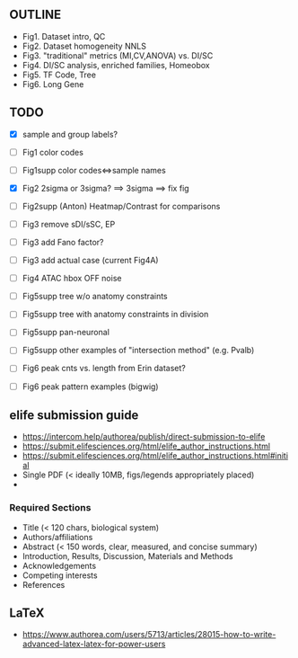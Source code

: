 ## OUTLINE
- Fig1. Dataset intro, QC
- Fig2. Dataset homogeneity NNLS
- Fig3. "traditional" metrics (MI,CV,ANOVA) vs. DI/SC
- Fig4. DI/SC analysis, enriched families, Homeobox
- Fig5. TF Code, Tree
- Fig6. Long Gene


## TODO
- [x] sample and group labels?
- [ ] Fig1 color codes
- [ ] Fig1supp color codes<=>sample names
- [x] Fig2 2sigma or 3sigma? ==> 3sigma ==> fix fig
- [ ] Fig2supp (Anton) Heatmap/Contrast for comparisons
- [ ] Fig3 remove sDI/sSC, EP
- [ ] Fig3 add Fano factor?
- [ ] Fig3 add actual case (current Fig4A)
- [ ] Fig4 ATAC hbox OFF noise
- [ ] Fig5supp tree w/o anatomy constraints
- [ ] Fig5supp tree with anatomy constraints in division
- [ ] Fig5supp pan-neuronal
- [ ] Fig5supp other examples of "intersection method" (e.g. Pvalb)
- [ ] Fig6 peak cnts vs. length from Erin dataset?
- [ ] Fig6 peak pattern examples (bigwig)



## elife submission guide
- https://intercom.help/authorea/publish/direct-submission-to-elife
- https://submit.elifesciences.org/html/elife_author_instructions.html
- https://submit.elifesciences.org/html/elife_author_instructions.html#initial
- Single PDF (< ideally 10MB, figs/legends appropriately placed)
- 
### Required Sections
- Title (< 120 chars, biological system)
- Authors/affiliations
- Abstract (< 150 words, clear, measured, and concise summary)
- Introduction, Results, Discussion, Materials and Methods
- Acknowledgements
- Competing interests
- References

## LaTeX
- https://www.authorea.com/users/5713/articles/28015-how-to-write-advanced-latex-latex-for-power-users
